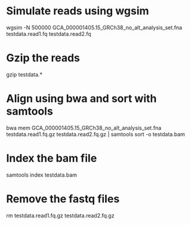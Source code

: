 # Simulate reads using wgsim
wgsim -N 500000 GCA_000001405.15_GRCh38_no_alt_analysis_set.fna testdata.read1.fq testdata.read2.fq

# Gzip the reads
gzip testdata.*

# Align using bwa and sort with samtools
bwa mem GCA_000001405.15_GRCh38_no_alt_analysis_set.fna testdata.read1.fq.gz testdata.read2.fq.gz | samtools sort -o testdata.bam

# Index the bam file
samtools index testdata.bam

# Remove the fastq files
rm testdata.read1.fq.gz testdata.read2.fq.gz